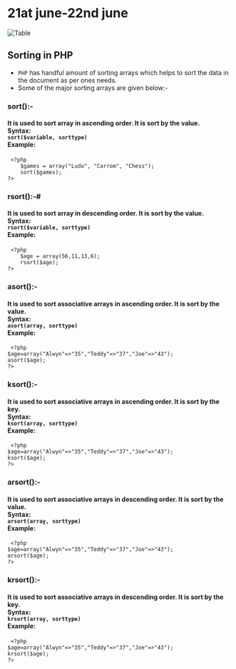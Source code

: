 # 21at june-22nd june
![Table]()

## Sorting in PHP
* `PHP` has handful amount of sorting arrays which helps to sort the data in the document as per ones needs.
* Some of the major sorting arrays are given below:-
### sort():-
#### It is used to sort array in ascending order. It is sort by the value. <br> Syntax: <br> `sort($variable, sorttype)`<br> Example: 
``` 
 <?php
    $games = array("Ludo", "Carrom", "Chess");
    sort($games);
?>
```
### rsort():-# 
#### It is used to sort array in descending order. It is sort by the value. <br> Syntax: <br> `rsort($variable, sorttype)`<br> Example: 
``` 
 <?php
    $age = array(56,11,13,6);
    rsort($age);
?>
```
### asort():-
#### It is used to sort associative arrays in ascending order. It is sort by the value. <br> Syntax: <br> `asort(array, sorttype)`<br> Example: 
``` 
 <?php
$age=array("Alwyn"=>"35","Teddy"=>"37","Joe"=>"43");
asort($age);
?>
```
### ksort():-
#### It is used to sort associative arrays in ascending order. It is sort by the key. <br> Syntax: <br> `ksort(array, sorttype)`<br> Example: 
``` 
 <?php
$age=array("Alwyn"=>"35","Teddy"=>"37","Joe"=>"43");
ksort($age);
?>
```
### arsort():-
#### It is used to sort associative arrays in descending order. It is sort by the value. <br> Syntax: <br> `arsort(array, sorttype)`<br> Example: 
``` 
 <?php
$age=array("Alwyn"=>"35","Teddy"=>"37","Joe"=>"43");
arsort($age);
?>
```
### krsort():-
#### It is used to sort associative arrays in descending order. It is sort by the key. <br> Syntax: <br> `krsort(array, sorttype)`<br> Example: 
``` 
 <?php
$age=array("Alwyn"=>"35","Teddy"=>"37","Joe"=>"43");
krsort($age);
?>
```